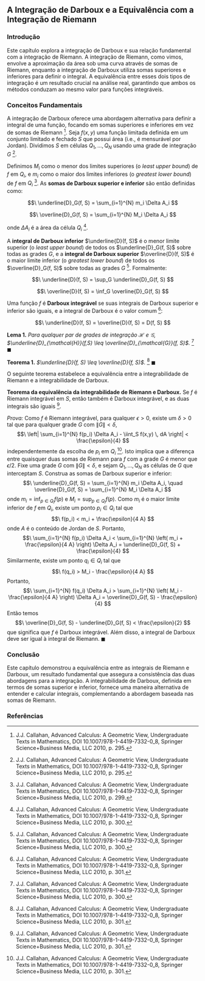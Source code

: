 ## A Integração de Darboux e a Equivalência com a Integração de Riemann

### Introdução
Este capítulo explora a integração de Darboux e sua relação fundamental com a integração de Riemann. A integração de Riemann, como vimos, envolve a aproximação da área sob uma curva através de somas de Riemann, enquanto a integração de Darboux utiliza somas superiores e inferiores para definir o integral. A equivalência entre esses dois tipos de integração é um resultado crucial na análise real, garantindo que ambos os métodos conduzam ao mesmo valor para funções integráveis.

### Conceitos Fundamentais
A integração de Darboux oferece uma abordagem alternativa para definir a integral de uma função, focando em somas superiores e inferiores em vez de somas de Riemann [^295]. Seja $f(x,y)$ uma função limitada definida em um conjunto limitado e fechado $S$ que possui área (i.e., é mensurável por Jordan). Dividimos $S$ em células $Q_1, ..., Q_N$ usando uma grade de integração $G$ [^295].

Definimos $M_i$ como o menor dos limites superiores (o *least upper bound*) de $f$ em $Q_i$, e $m_i$ como o maior dos limites inferiores (o *greatest lower bound*) de $f$ em $Q_i$ [^299]. As **somas de Darboux superior e inferior** são então definidas como:

$$\
\underline{D}_G(f, S) = \sum_{i=1}^{N} m_i \Delta A_i
$$

$$\
\overline{D}_G(f, S) = \sum_{i=1}^{N} M_i \Delta A_i
$$

onde $\Delta A_i$ é a área da célula $Q_i$ [^300].

A **integral de Darboux inferior** $\underline{D}(f, S)$ é o menor limite superior (o *least upper bound*) de todos os $\underline{D}_G(f, S)$ sobre todas as grades $G$, e a **integral de Darboux superior** $\overline{D}(f, S)$ é o maior limite inferior (o *greatest lower bound*) de todos os $\overline{D}_G(f, S)$ sobre todas as grades $G$ [^300]. Formalmente:

$$\
\underline{D}(f, S) = \sup_G \underline{D}_G(f, S)
$$

$$\
\overline{D}(f, S) = \inf_G \overline{D}_G(f, S)
$$

Uma função $f$ é **Darboux integrável** se suas integrais de Darboux superior e inferior são iguais, e a integral de Darboux é o valor comum [^301]:

$$\
\underline{D}(f, S) = \overline{D}(f, S) = D(f, S)
$$

**Lema 1.** *Para qualquer par de grades de integração $\mathcal{H}$ e $\mathcal{G}$, $\underline{D}_{\mathcal{H}}(f,S) \leq \overline{D}_{\mathcal{G}}(f, S)$.* [^300]
$\blacksquare$

**Teorema 1.** *$\underline{D}(f, S) \leq \overline{D}(f, S)$.* [^301]
$\blacksquare$

O seguinte teorema estabelece a equivalência entre a integrabilidade de Riemann e a integrabilidade de Darboux.

**Teorema da equivalência da integrabilidade de Riemann e Darboux.** Se $f$ é Riemann integrável em $S$, então também é Darboux integrável, e as duas integrais são iguais [^301].

*Prova:*
Como $f$ é Riemann integrável, para qualquer $\epsilon > 0$, existe um $\delta > 0$ tal que para qualquer grade $G$ com $\|G\| < \delta$,
$$\
\left| \sum_{i=1}^{N} f(p_i) \Delta A_i - \iint_S f(x,y) \, dA \right| < \frac{\epsilon}{4}
$$
independentemente da escolha de $p_i$ em $Q_i$ [^301].
Isto implica que a diferença entre quaisquer duas somas de Riemann para $f$ com a grade $G$ é menor que $\epsilon/2$.
Fixe uma grade $G$ com $\|G\| < \delta$, e sejam $Q_1, ..., Q_N$ as células de $G$ que interceptam $S$. Construa as somas de Darboux superior e inferior:
$$\
\underline{D}_G(f, S) = \sum_{i=1}^{N} m_i \Delta A_i, \quad \overline{D}_G(f, S) = \sum_{i=1}^{N} M_i \Delta A_i
$$
onde $m_i = \inf_{p \in Q_i} f(p)$ e $M_i = \sup_{p \in Q_i} f(p)$.
Como $m_i$ é o maior limite inferior de $f$ em $Q_i$, existe um ponto $p_i \in Q_i$ tal que
$$\
f(p_i) < m_i + \frac{\epsilon}{4 A}
$$
onde $A$ é o conteúdo de Jordan de $S$. Portanto,
$$\
\sum_{i=1}^{N} f(p_i) \Delta A_i < \sum_{i=1}^{N} \left( m_i + \frac{\epsilon}{4 A} \right) \Delta A_i = \underline{D}_G(f, S) + \frac{\epsilon}{4}
$$
Similarmente, existe um ponto $q_i \in Q_i$ tal que
$$\
f(q_i) > M_i - \frac{\epsilon}{4 A}
$$
Portanto,
$$\
\sum_{i=1}^{N} f(q_i) \Delta A_i > \sum_{i=1}^{N} \left( M_i - \frac{\epsilon}{4 A} \right) \Delta A_i = \overline{D}_G(f, S) - \frac{\epsilon}{4}
$$
Então temos
$$\
\overline{D}_G(f, S) - \underline{D}_G(f, S) < \frac{\epsilon}{2}
$$
que significa que $f$ é Darboux integrável. Além disso, a integral de Darboux deve ser igual à integral de Riemann. $\blacksquare$

### Conclusão
Este capítulo demonstrou a equivalência entre as integrais de Riemann e Darboux, um resultado fundamental que assegura a consistência das duas abordagens para a integração. A integrabilidade de Darboux, definida em termos de somas superior e inferior, fornece uma maneira alternativa de entender e calcular integrais, complementando a abordagem baseada nas somas de Riemann.

### Referências
[^295]: J.J. Callahan, Advanced Calculus: A Geometric View, Undergraduate Texts in Mathematics, DOI 10.1007/978-1-4419-7332-0_8, Springer Science+Business Media, LLC 2010, p. 295.
[^299]: J.J. Callahan, Advanced Calculus: A Geometric View, Undergraduate Texts in Mathematics, DOI 10.1007/978-1-4419-7332-0_8, Springer Science+Business Media, LLC 2010, p. 299.
[^300]: J.J. Callahan, Advanced Calculus: A Geometric View, Undergraduate Texts in Mathematics, DOI 10.1007/978-1-4419-7332-0_8, Springer Science+Business Media, LLC 2010, p. 300.
[^301]: J.J. Callahan, Advanced Calculus: A Geometric View, Undergraduate Texts in Mathematics, DOI 10.1007/978-1-4419-7332-0_8, Springer Science+Business Media, LLC 2010, p. 301.
<!-- END -->